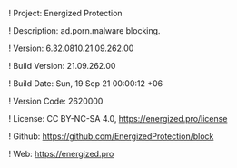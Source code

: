 ! Project: Energized Protection

! Description: ad.porn.malware blocking.

! Version: 6.32.0810.21.09.262.00

! Build Version: 21.09.262.00

! Build Date: Sun, 19 Sep 21 00:00:12 +06

! Version Code: 2620000

! License: CC BY-NC-SA 4.0, https://energized.pro/license

! Github: https://github.com/EnergizedProtection/block

! Web: https://energized.pro
